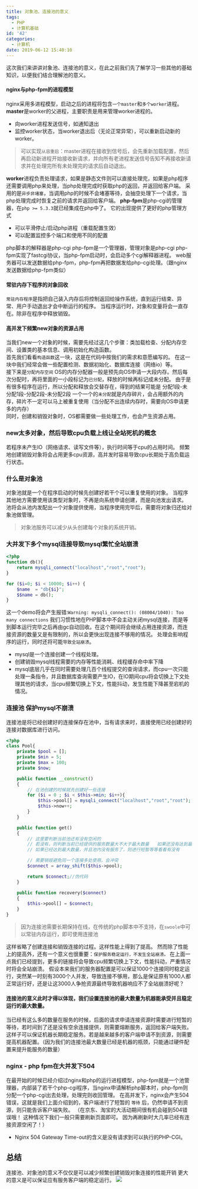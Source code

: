 ```yaml
---
title: 对象池、连接池的意义
tags:
  - PHP
  - 计算机基础
id: '42'
categories:
  - 计算机
date: 2019-06-12 15:40:10
---
```


这次我们来讲讲对象池、连接池的意义，在此之前我们先了解学习一些其他的基础知识，以便我们结合理解池的意义。

#### nginx与php-fpm的进程模型

nginx采用多进程模型，启动之后的进程将包含`一个master`和`多个worker`进程。 **master**是worker的父进程，主要职责是用来管理worker进程的。

*   向worker进程发送信号，如通知退出
*   监控worker状态，当worker退出后（无论正常异常），可以重新启动新的worker。

> 可以实现`从容重启`：master进程在接收到信号后，会先重新加载配置，然后再启动新进程开始接收新请求，并向所有老进程发送信号告知不再接收新请求并在处理完所有未处理完的请求后自动退出。

**worker**进程负责处理请求，如果是静态文件则可以直接处理完，如果是php程序还需要调用php来处理，当php处理完成时获取php的返回，并返回给客户端。 采用的是`异步非堵塞`，当调用php的时候不会堵塞等待，会抽空处理下一个请求，当php处理完成时恢复之前的请求并返回给客户端。 **php-fpm**是php-cgi的管理器，在`php >= 5.3.3`就已经集成在php中了。 它的出现提供了更好的php管理方式

*   可以平滑停止/启动php进程（重载配置生效）
*   可以配置监控多个端口和使用不同的配置

php脚本的解释器是php-cgi php-fpm是一个管理器，管理对象是php-cgi php-fpm实现了fastcgi协议，当php-fpm启动时，会启动多个cgi解释器进程。 web服务器可以发送数据给php-fpm，php-fpm再把数据发给php-cgi处理。（跟nginx发送数据给php-fpm类似）

#### 常驻内存下程序的对象回收

`常驻内存程序`是指把自己装入内存后将控制返回给操作系统，直到运行结束、异常、用户手动退出才会中断运行的程序。 当程序运行时，对象和变量将会一直存在。除非在程序中释放销毁。

#### 高并发下频繁new对象的资源占用

当我们new一个对象的时候，需要先经过这几个步骤：类加载检查、分配内存空间、设置类的基本信息、调用初始化构造函数。  
首先我们看看`构造函数`这一块，这是在代码中按我们的需求和意愿编写的。 在这一块中我们经常会做一些配置检测、数据初始化、数据库连接（网络io）等。  
接下来是`分配内存空间` OS的内存分配器一般是预先向OS申请一大段内存。然后每次分配时，再将里面的一小段标记为`已分配`，释放的时候再标记成未分配。 由于是有很多程序在运行，所以分配和释放会交替存在，得到的结果可能是 分配1段-未分配1段-分配2段-未分配2段 一个一个的`未分配`就是内存碎片，会占用额外的内存，碎片不一定可以马上被重复使用（当分配不出连续内存时，需要向OS申请更多的内存）  
同时，创建和销毁对象时，OS都需要做一些处理工作，也会产生资源占用。

### new太多对象，然后导致cpu负载上线让全站死机的概念

若程序未产生IO（网络请求、读写文件等），执行时间等于cpu的占用时间。 频繁地创建销毁对象将会占用更多cpu资源，高并发时容易导致cpu长期处于高负载运行状态。

### 什么是对象池

对象池就是一个在程序启动的时候先创建好若干个可以重复使用的对象。 当程序其他地方需要使用该类型对象时，不再是向系统申请创建，而是向池发出请求。 池将会从池内发配出一个对象提供使用，当程序使用完毕后，需要将对象归还给对象池做管理。

> 对象池服务可以减少从头创建每个对象的系统开销。

### 大并发下多个mysql连接导致mysql繁忙全站崩溃

```php
<?php
function db(){
    return mysqli_connect("localhost","root","root"); 
}

for ($i=0; $i < 10000; $i++) { 
    $name  = "db{$i}";
    $$name = db();
}
```

这一个demo将会产生报错:`Warning: mysqli_connect(): (08004/1040): Too many connections` 我们习惯性地在PHP脚本中不会主动关闭mysql连接，而是等到脚本运行完毕之后再由gc自动回收。在这个期间将会继续占用连接资源，而连接资源的数量又是有限制的，所以会更快出现连接不够用的情况。 处理会影响程序的运行，同时还将可能`导致全站崩溃`。

*   mysql是一个连接创建一个线程处理。
*   创建销毁mysql线程需要的内存等性能消耗、线程缓存命中率下降
*   mysql底层几乎在同时需要处理几百个线程提交的查询请求，而cpu一次只能处理一条指令，并且数据库查询需要产生IO，在IO期间cpu将会切换上下文处理其他的请求，当cpu频繁切换上下文，性能抖动，发生性能下降甚至宕机的情况。

### 连接池 保护mysql不崩溃

连接池是将已经创建好的连接保存在池中，当有请求来时，直接使用已经创建好的连接对数据库进行访问。

```php
<?php
class Pool{
    private $pool = [];
    private $min = 5;
    private $max = 100;
    private $now;

    public function __construct()
    {
        // 在池创建的时候就先创建好一些连接
        for ($i = 0 ; $i < $this->min; $i++){
            $this->pool[] = mysqli_connect("localhost","root","root");
            $this->now++;
        }
    }

    public function get()
    {
        // 这里要判断当前池还有没有空闲的
        // 若没有，则判断当前已经提供的服务数量大不大于最大数量   如果还没有达到最大数量  可以向系统再申请一个资源到池中
        // 如果已经达到最大数量，并且池内没有服务了，则进行短暂等等看看有没有

        // 需要销毁避免同一个连接多处使用，会冲突
        $connect = array_shift($this->pool);

        return $connect;//伪代码
    }

    public function recovery($connect)
    {
        $this->pool[] = $connect;
    }
}
```

> 因为连接池需要长期保持在线，在传统的php脚本中不支持，在`swoole`中可以常驻内存运行，即可使用连接池

这样省略了创建连接和销毁连接的过程。这样性能上得到了提高。 然而除了性能上的提高外，还有一个意义也很重要：`保护服务稳定运行，不发生全站崩溃。` 在上面一点我们已经提到，更多的链接将会导致cpu频繁切换上下文，性能抖动，严重情况时将会全站崩溃。 假设本来我们的服务器配置是可以保证1000个连接同时稳定运行，突然某一时刻有3000个人并发，导致连接不够用，那么是保证原有1000人都正常运行好，还是让这3000人争抢资源最终导致机器响应不了全站崩溃好呢？

#### 连接池的意义此时才得以体现，我们设置连接池的最大数量为机器能承受并且稳定运行的最大数量。

当已经有这么多的数量在服务的时候，后面的请求申请连接资源时需要进行短暂的等待，若时间到了还是没有空余连接提供，则需要熔断服务，返回给客户端失败。 这样子可以保证机器长期稳定服务。若是越来越多的客户端申请不到资源，则需要提高机器配置。（因为我们的连接池最大数量已经是机器的瓶颈，只能通过硬件配置来提升能服务的数量）

### nginx - php fpm在大并发下504

在最开始的时候已经介绍过nginx和php的运行进程模型，php-fpm就是一个池管理器，内部装了若干个php-cgi程序，当nginx申请解析php脚本时，php-fpm则分配一个php-cgi出去处理，处理完则收回管理。 在高并发下，nginx会产生504错误，这就是我们上面介绍到的，客户端进行了短暂的 `等待` 后，仍然申请不到资源，则只能告诉客户端失败。 （在京东、淘宝的大活动期间很有机会碰到504错误哦！ 这种情况下我们一般只需要刷新页面即可。 因为再刷新时大几率已经有连接资源空闲了！）

*   Nginx 504 Gateway Time-out的含义是没有请求到可以执行的PHP-CGI。

## 总结

连接池、对象池的意义不仅仅是可以减少频繁创建销毁对象连接的性能开销 更大的意义是可以保证应有服务客户端的稳定运行。 ![](https://www.siammm.cn/wp-content/uploads/2019/06/b4bba8937eaf4ddf3e8b67767d50259d.png)